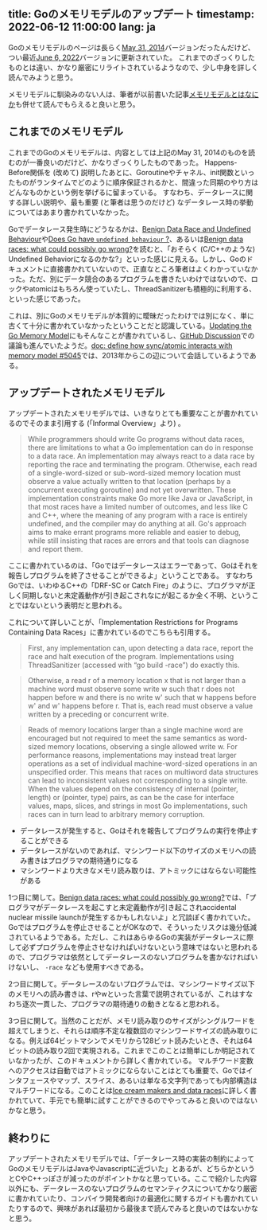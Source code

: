 title: Goのメモリモデルのアップデート
timestamp: 2022-06-12 11:00:00
lang: ja
---

Goのメモリモデルのページは長らく[May 31, 2014](https://web.archive.org/web/20211227220453/https://tip.golang.org/ref/mem)バージョンだったんだけど、つい最近[June 6, 2022](https://tip.golang.org/ref/mem)バージョンに更新されていた。
これまでのざっくりしたものとは違い、かなり厳密にリライトされているようなので、少し中身を詳しく読んでみようと思う。

メモリモデルに馴染みのない人は、筆者が以前書いた記事[メモリモデルとはなにか](/articles/2022/02/14/memory_model_ja/)も併せて読んでもらえると良いと思う。

## これまでのメモリモデル

これまでのGoのメモリモデルは、内容としては上記のMay 31, 2014のものを読むのが一番良いのだけど、かなりざっくりしたものであった。
Happens-Before関係を (改めて) 説明したあとに、Goroutineやチャネル、init関数といったものがランタイムでどのように順序保証されるかと、間違った同期のやり方はどんなものかという例を挙げるに留まっている。
すなわち、データレースに関する詳しい説明や、最も重要 (と筆者は思うのだけど) なデータレース時の挙動についてはあまり書かれていなかった。

Goでデータレース発生時にどうなるかは、[Benign Data Race and Undefined Behaviour](https://groups.google.com/g/golang-nuts/c/EHHMCdcenc8)や[Does Go have `undefined behaviour` ?](https://groups.google.com/g/golang-nuts/c/MB1QmhDd_Rk)、あるいは[Benign data races: what could possibly go wrong?](https://web.archive.org/web/20150604005924/http://software.intel.com/en-us/blogs/2013/01/06/benign-data-races-what-could-possibly-go-wrong)を読むと、「おそらく (C/C++のような) Undefined Behaviorになるのかな?」といった感じに見える。しかし、Goのドキュメントに直接書かれていないので、正直なところ筆者はよくわかっていなかった。ただ、別にデータ競合のあるプログラムを書きたいわけではないので、ロックやatomicはもちろん使っていたし、ThreadSanitizerも積極的に利用する、といった感じであった。

これは、別にGoのメモリモデルが本質的に曖昧だったわけでは別になく、単に古くて十分に書かれていなかったということだと認識している。[Updating the Go Memory Model](https://research.swtch.com/gomm)にもそんなことが書かれているし、[GitHub Discussion](https://github.com/golang/go/discussions/47141)での議論も進んでいたようだ。[doc: define how sync/atomic interacts with memory model #5045](https://github.com/golang/go/issues/5045)では、2013年からこの辺について会話しているようである。

## アップデートされたメモリモデル

アップデートされたメモリモデルでは、いきなりとても重要なことが書かれているのでそのまま引用する (「Informal Overview」より) 。

> While programmers should write Go programs without data races, there are limitations to what a Go implementation can do in response to a data race. An implementation may always react to a data race by reporting the race and terminating the program. Otherwise, each read of a single-word-sized or sub-word-sized memory location must observe a value actually written to that location (perhaps by a concurrent executing goroutine) and not yet overwritten. These implementation constraints make Go more like Java or JavaScript, in that most races have a limited number of outcomes, and less like C and C++, where the meaning of any program with a race is entirely undefined, and the compiler may do anything at all. Go's approach aims to make errant programs more reliable and easier to debug, while still insisting that races are errors and that tools can diagnose and report them.

ここに書かれているのは、「Goではデータレースはエラーであって、Goはそれを報告しプログラムを終了させることができるよ」ということである。
すなわちGoでは、いわゆるC++の「DRF-SC or Catch Fire」のように、プログラマが正しく同期しないと未定義動作が引き起こされなにが起こるか全く不明、ということではないという表明だと思われる。

これについて詳しいことが、「Implementation Restrictions for Programs Containing Data Races」に書かれているのでこちらも引用する。

> First, any implementation can, upon detecting a data race, report the race and halt execution of the program. Implementations using ThreadSanitizer (accessed with “go build -race”) do exactly this.

> Otherwise, a read r of a memory location x that is not larger than a machine word must observe some write w such that r does not happen before w and there is no write w' such that w happens before w' and w' happens before r. That is, each read must observe a value written by a preceding or concurrent write.

> Reads of memory locations larger than a single machine word are encouraged but not required to meet the same semantics as word-sized memory locations, observing a single allowed write w. For performance reasons, implementations may instead treat larger operations as a set of individual machine-word-sized operations in an unspecified order. This means that races on multiword data structures can lead to inconsistent values not corresponding to a single write. When the values depend on the consistency of internal (pointer, length) or (pointer, type) pairs, as can be the case for interface values, maps, slices, and strings in most Go implementations, such races can in turn lead to arbitrary memory corruption.

* データレースが発生すると、Goはそれを報告してプログラムの実行を停止することができる
* データレースがないのであれば、マシンワード以下のサイズのメモリへの読み書きはプログラマの期待通りになる
* マシンワードより大きなメモリ読み取りは、アトミックにはならない可能性がある

1つ目に関して。[Benign data races: what could possibly go wrong?](https://web.archive.org/web/20150604005924/http://software.intel.com/en-us/blogs/2013/01/06/benign-data-races-what-could-possibly-go-wrong)では、「プログラマがデータレースを起こすと未定義動作が引き起こされaccidental nuclear missile launchが発生するかもしれないよ」と冗談ぽく書かれていた。Goではプログラムを停止させることがOKなので、そういったリスクは幾分低減されているようである。ただし、これはあらゆるGoの実装がデータレースに際して必ずプログラムを停止させなければいけないという意味ではないと思われるので、プログラマは依然としてデータレースのないプログラムを書かなければいけないし、 `-race` なども使用すべきである。

2つ目に関して。データレースのないプログラムでは、マシンワードサイズ以下のメモリへの読み書きは、rやwといった言葉で説明されているが、これはすなわち逐次一貫した、プログラマの期待通りの動きとなると思われる。

3つ目に関して。当然のことだが、メモリ読み取りのサイズがシングルワードを超えてしまうと、それらは順序不定な複数回のマシンワードサイズの読み取りになる。例えば64ビットマシンでメモリから128ビット読みたいとき、それは64ビットの読み取り2回で実現される。これまでこのことは簡単にしか明記されていなかったが、このドキュメントから詳しく書かれている。
マルチワード変数へのアクセスは自動ではアトミックにならないことはとても重要で、Goではインタフェースやマップ、スライス、あるいは単なる文字列であっても内部構造はマルチワードになる。このことは[Ice cream makers and data races](https://dave.cheney.net/2014/06/27/ice-cream-makers-and-data-races)に詳しく書かれていて、手元でも簡単に試すことができるのでやってみると良いのではないかなと思う。

## 終わりに

アップデートされたメモリモデルでは、「データレース時の実装の制約によってGoのメモリモデルはJavaやJavascriptに近づいた」とあるが、どちらかというとCやC++っぽさが減ったのがポイントかなと思っている。ここで紹介した内容以外にも、データレースのないプログラムのセマンティクスについてかなり厳密に書かれていたり、コンパイラ開発者向けの最適化に関するガイドも書かれていたりするので、興味があれば最初から最後まで読んでみると良いのではないかなと思う。
